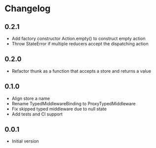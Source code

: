 # Changelog

## 0.2.1
- Add factory constructor Action.empty() to construct empty action
- Throw StateError if multiple reducers accept the dispatching action

## 0.2.0
- Refactor thunk as a function that accepts a store and returns a value

## 0.1.0
- Align store a name
- Rename TypedMiddlewareBinding to ProxyTypedMiddleware
- Fix skipped typed middleware due to null state
- Add tests and CI support

## 0.0.1

- Initial version

